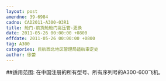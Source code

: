 ```yaml
---
layout: post
amendno: 39-6984
cadno: CAD2011-A300-03R1
title: 舱门-前货舱舱门高压管-更换
date: 2011-05-26 00:00:00 +0800
effdate: 2011-05-26 00:00:00 +0800
tag: A300
categories: 民航西北地区管理局适航审定处
author: 徐蕾
---
```


##适用范围:
在中国注册的所有型号、所有序列号的A300-600飞机。

